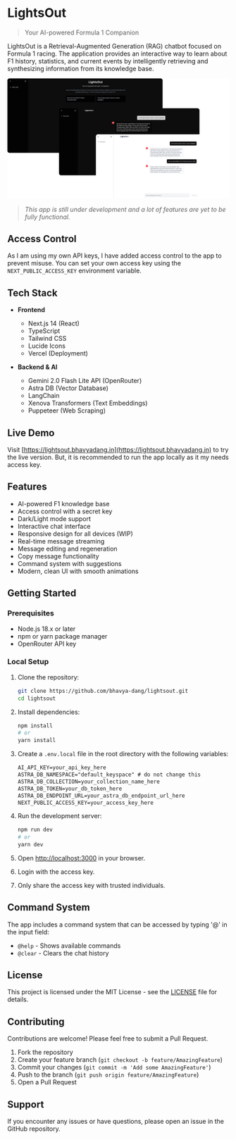 # LightsOut

> Your AI-powered Formula 1 Companion

LightsOut is a Retrieval-Augmented Generation (RAG) chatbot focused on Formula 1 racing. The application provides an interactive way to learn about F1 history, statistics, and current events by intelligently retrieving and synthesizing information from its knowledge base.

![lightsout-DEMO](./public/demo.png)

> _This app is still under development and a lot of features are yet to be fully functional._

## Access Control

As I am using my own API keys, I have added access control to the app to prevent misuse. You can set your own access key using the `NEXT_PUBLIC_ACCESS_KEY` environment variable.

## Tech Stack

- **Frontend**

  - Next.js 14 (React)
  - TypeScript
  - Tailwind CSS
  - Lucide Icons
  - Vercel (Deployment)

- **Backend & AI**
  - Gemini 2.0 Flash Lite API (OpenRouter)
  - Astra DB (Vector Database)
  - LangChain
  - Xenova Transformers (Text Embeddings)
  - Puppeteer (Web Scraping)

## Live Demo

Visit [https://lightsout.bhavyadang.in](https://lightsout.bhavyadang.in) to try the live version. But, it is recommended to run the app locally as it my needs access key.

## Features

- AI-powered F1 knowledge base
- Access control with a secret key
- Dark/Light mode support
- Interactive chat interface
- Responsive design for all devices (WIP)
- Real-time message streaming
- Message editing and regeneration
- Copy message functionality
- Command system with suggestions
- Modern, clean UI with smooth animations

## Getting Started

### Prerequisites

- Node.js 18.x or later
- npm or yarn package manager
- OpenRouter API key

### Local Setup

1. Clone the repository:

   ```bash
   git clone https://github.com/bhavya-dang/lightsout.git
   cd lightsout
   ```

2. Install dependencies:

   ```bash
   npm install
   # or
   yarn install
   ```

3. Create a `.env.local` file in the root directory with the following variables:

   ```env
   AI_API_KEY=your_api_key_here
   ASTRA_DB_NAMESPACE="default_keyspace" # do not change this
   ASTRA_DB_COLLECTION=your_collection_name_here
   ASTRA_DB_TOKEN=your_db_token_here
   ASTRA_DB_ENDPOINT_URL=your_astra_db_endpoint_url_here
   NEXT_PUBLIC_ACCESS_KEY=your_access_key_here
   ```

4. Run the development server:

   ```bash
   npm run dev
   # or
   yarn dev
   ```

5. Open [http://localhost:3000](http://localhost:3000) in your browser.
6. Login with the access key.
7. Only share the access key with trusted individuals.

## Command System

The app includes a command system that can be accessed by typing '@' in the input field:

- `@help` - Shows available commands
- `@clear` - Clears the chat history

## License

This project is licensed under the MIT License - see the [LICENSE](LICENSE) file for details.

## Contributing

Contributions are welcome! Please feel free to submit a Pull Request.

1. Fork the repository
2. Create your feature branch (`git checkout -b feature/AmazingFeature`)
3. Commit your changes (`git commit -m 'Add some AmazingFeature'`)
4. Push to the branch (`git push origin feature/AmazingFeature`)
5. Open a Pull Request

## Support

If you encounter any issues or have questions, please open an issue in the GitHub repository.
